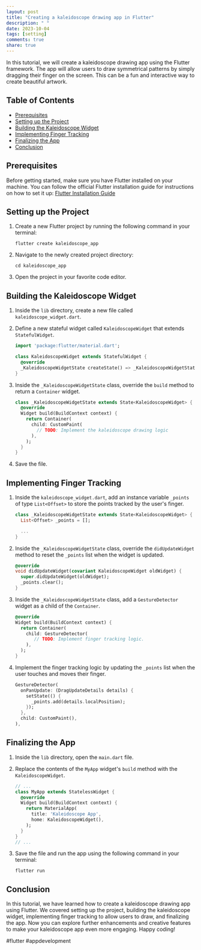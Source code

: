 ```yaml
---
layout: post
title: "Creating a kaleidoscope drawing app in Flutter"
description: " "
date: 2023-10-04
tags: [setting]
comments: true
share: true
---
```


In this tutorial, we will create a kaleidoscope drawing app using the Flutter framework. The app will allow users to draw symmetrical patterns by simply dragging their finger on the screen. This can be a fun and interactive way to create beautiful artwork.

## Table of Contents
- [Prerequisites](#prerequisites)
- [Setting up the Project](#setting-up-the-project)
- [Building the Kaleidoscope Widget](#building-the-kaleidoscope-widget)
- [Implementing Finger Tracking](#implementing-finger-tracking)
- [Finalizing the App](#finalizing-the-app)
- [Conclusion](#conclusion)

## Prerequisites
Before getting started, make sure you have Flutter installed on your machine. You can follow the official Flutter installation guide for instructions on how to set it up: [Flutter Installation Guide](https://flutter.dev/docs/get-started/install)

## Setting up the Project
1. Create a new Flutter project by running the following command in your terminal:
   ```
   flutter create kaleidoscope_app
   ```

2. Navigate to the newly created project directory:
   ```
   cd kaleidoscope_app
   ```

3. Open the project in your favorite code editor.

## Building the Kaleidoscope Widget
1. Inside the `lib` directory, create a new file called `kaleidoscope_widget.dart`.

2. Define a new stateful widget called `KaleidoscopeWidget` that extends `StatefulWidget`.

   ```dart
   import 'package:flutter/material.dart';

   class KaleidoscopeWidget extends StatefulWidget {
     @override
     _KaleidoscopeWidgetState createState() => _KaleidoscopeWidgetState();
   }
   ```

3. Inside the `_KaleidoscopeWidgetState` class, override the `build` method to return a `Container` widget.

   ```dart
   class _KaleidoscopeWidgetState extends State<KaleidoscopeWidget> {
     @override
     Widget build(BuildContext context) {
       return Container(
         child: CustomPaint(
           // TODO: Implement the kaleidoscope drawing logic
         ),
       );
     }
   }
   ```

4. Save the file.

## Implementing Finger Tracking
1. Inside the `kaleidoscope_widget.dart`, add an instance variable `_points` of type `List<Offset>` to store the points tracked by the user's finger.

   ```dart
   class _KaleidoscopeWidgetState extends State<KaleidoscopeWidget> {
     List<Offset> _points = [];
   
     ...
   }
   ```

2. Inside the `_KaleidoscopeWidgetState` class, override the `didUpdateWidget` method to reset the `_points` list when the widget is updated.

   ```dart
   @override
   void didUpdateWidget(covariant KaleidoscopeWidget oldWidget) {
     super.didUpdateWidget(oldWidget);
     _points.clear();
   }
   ```

3. Inside the `_KaleidoscopeWidgetState` class, add a `GestureDetector` widget as a child of the `Container`.

   ```dart
   @override
   Widget build(BuildContext context) {
     return Container(
       child: GestureDetector(
    	  // TODO: Implement finger tracking logic.
       ),
     );
   }
   ```

4. Implement the finger tracking logic by updating the `_points` list when the user touches and moves their finger.

   ```dart
   GestureDetector(
     onPanUpdate: (DragUpdateDetails details) {
       setState(() {
         _points.add(details.localPosition);
       });
     },
     child: CustomPaint(),
   ),
   ```

## Finalizing the App
1. Inside the `lib` directory, open the `main.dart` file.

2. Replace the contents of the `MyApp` widget's `build` method with the `KaleidoscopeWidget`.

   ```dart
   // ...
   class MyApp extends StatelessWidget {
     @override
     Widget build(BuildContext context) {
       return MaterialApp(
         title: 'Kaleidoscope App',
         home: KaleidoscopeWidget(),
       );
     }
   }
   // ...
   ```

3. Save the file and run the app using the following command in your terminal:
   ```
   flutter run
   ```

## Conclusion
In this tutorial, we have learned how to create a kaleidoscope drawing app using Flutter. We covered setting up the project, building the kaleidoscope widget, implementing finger tracking to allow users to draw, and finalizing the app. Now you can explore further enhancements and creative features to make your kaleidoscope app even more engaging. Happy coding!

#flutter #appdevelopment